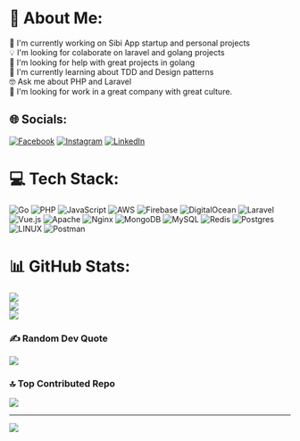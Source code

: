 # 💫 About Me:
📲 I'm currently working on Sibi App startup and personal projects<br>💡 I'm looking for colaborate on laravel and golang projects<br>🙌 I'm looking for help with great projects in golang <br>🚀 I'm currently learning about TDD and Design patterns<br>🤓 Ask me about PHP and Laravel<br>🤝 I'm looking for work in a great company with great culture.


## 🌐 Socials:
[![Facebook](https://img.shields.io/badge/Facebook-%231877F2.svg?logo=Facebook&logoColor=white)](https://facebook.com/elef.rq) [![Instagram](https://img.shields.io/badge/Instagram-%23E4405F.svg?logo=Instagram&logoColor=white)](https://instagram.com/elefrosales) [![LinkedIn](https://img.shields.io/badge/LinkedIn-%230077B5.svg?logo=linkedin&logoColor=white)](https://linkedin.com/in/elefrosales) 

# 💻 Tech Stack:
![Go](https://img.shields.io/badge/go-%2300ADD8.svg?style=for-the-badge&logo=go&logoColor=white) ![PHP](https://img.shields.io/badge/php-%23777BB4.svg?style=for-the-badge&logo=php&logoColor=white) ![JavaScript](https://img.shields.io/badge/javascript-%23323330.svg?style=for-the-badge&logo=javascript&logoColor=%23F7DF1E) ![AWS](https://img.shields.io/badge/AWS-%23FF9900.svg?style=for-the-badge&logo=amazon-aws&logoColor=white) ![Firebase](https://img.shields.io/badge/firebase-%23039BE5.svg?style=for-the-badge&logo=firebase) ![DigitalOcean](https://img.shields.io/badge/DigitalOcean-%230167ff.svg?style=for-the-badge&logo=digitalOcean&logoColor=white) ![Laravel](https://img.shields.io/badge/laravel-%23FF2D20.svg?style=for-the-badge&logo=laravel&logoColor=white) ![Vue.js](https://img.shields.io/badge/vuejs-%2335495e.svg?style=for-the-badge&logo=vuedotjs&logoColor=%234FC08D) ![Apache](https://img.shields.io/badge/apache-%23D42029.svg?style=for-the-badge&logo=apache&logoColor=white) ![Nginx](https://img.shields.io/badge/nginx-%23009639.svg?style=for-the-badge&logo=nginx&logoColor=white) ![MongoDB](https://img.shields.io/badge/MongoDB-%234ea94b.svg?style=for-the-badge&logo=mongodb&logoColor=white) ![MySQL](https://img.shields.io/badge/mysql-%2300f.svg?style=for-the-badge&logo=mysql&logoColor=white) ![Redis](https://img.shields.io/badge/redis-%23DD0031.svg?style=for-the-badge&logo=redis&logoColor=white) ![Postgres](https://img.shields.io/badge/postgres-%23316192.svg?style=for-the-badge&logo=postgresql&logoColor=white) ![LINUX](https://img.shields.io/badge/Linux-FCC624?style=for-the-badge&logo=linux&logoColor=black) ![Postman](https://img.shields.io/badge/Postman-FF6C37?style=for-the-badge&logo=postman&logoColor=white)
# 📊 GitHub Stats:
![](https://github-readme-stats.vercel.app/api?username=earqq&theme=tokyonight&hide_border=false&include_all_commits=true&count_private=true)<br/>
![](https://github-readme-streak-stats.herokuapp.com/?user=earqq&theme=tokyonight&hide_border=false)<br/>
![](https://github-readme-stats.vercel.app/api/top-langs/?username=earqq&theme=tokyonight&hide_border=false&include_all_commits=true&count_private=true&layout=compact)

### ✍️ Random Dev Quote
![](https://quotes-github-readme.vercel.app/api?type=horizontal&theme=radical)

### 🔝 Top Contributed Repo
![](https://github-contributor-stats.vercel.app/api?username=earqq&limit=5&theme=dark&combine_all_yearly_contributions=true)

---
[![](https://visitcount.itsvg.in/api?id=earqq&icon=5&color=1)](https://visitcount.itsvg.in)

<!-- Proudly created with GPRM ( https://gprm.itsvg.in ) -->

